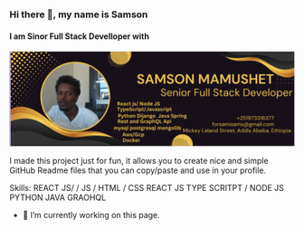 ### Hi there 👋, my name is Samson
#### I am Sinor Full Stack Develloper with
![I am Sinor Full Stack Develloper with](https://github.com/samisams1/samisams1/blob/main/samip.png)

I made this project just for fun, it allows you to create nice and simple GitHub Readme files that you can copy/paste and use in your profile.

Skills: REACT JS/  / JS / HTML / CSS  REACT JS TYPE SCRITPT / NODE JS PYTHON JAVA  GRAOHQL 

- 🔭 I’m currently working on this page. 




